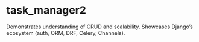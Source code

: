 # task_manager2
Demonstrates understanding of CRUD and scalability.  Showcases Django’s ecosystem (auth, ORM, DRF, Celery, Channels).

